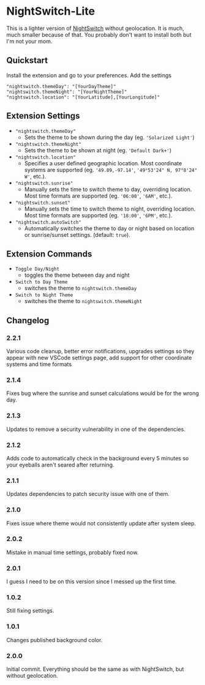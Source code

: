 # NightSwitch-Lite

This is a lighter version of [NightSwitch](https://marketplace.visualstudio.com/items?itemName=gharveymn.nightswitch) without geolocation. It is much, much smaller because of that. You probably don't want to install both but I'm not your mom.

## Quickstart

Install the extension and go to your preferences. Add the settings 
~~~
"nightswitch.themeDay": "[YourDayTheme]"
"nightswitch.themeNight": "[YourNightTheme]"
"nightswitch.location": "[YourLatitude],[YourLongitude]"
~~~

## Extension Settings

- `"nightswitch.themeDay"`
	- Sets the theme to be shown during the day (eg. `'Solarized Light'`)
- `"nightswitch.themeNight"`
	- Sets the theme to be shown at night (eg. `'Default Dark+'`)
- `"nightswitch.location"`
	- Specifies a user defined geographic location. Most coordinate systems are supported (eg. `'49.89,-97.14'`, `'49°53'24" N, 97°8'24" W'`, etc.).
- `"nightswitch.sunrise"`
	- Manually sets the time to switch theme to day, overriding location. Most time formats are supported (eg. `'06:00'`, `'6AM'`, etc.).
- `"nightswitch.sunset"`
	- Manually sets the time to switch theme to night, overriding location. Most time formats are supported  (eg. `'18:00'`, `'6PM'`, etc.).
- `"nightswitch.autoSwitch"`
	- Automatically switches the theme to day or night based on location or sunrise/sunset settings. (default: `true`).


## Extension Commands

- `Toggle Day/Night`
	- toggles the theme between day and night
- `Switch to Day Theme`
	- switches the theme to `nightswitch.themeDay`
- `Switch to Night Theme`
	- switches the theme to `nightswitch.themeNight`

## Changelog

### 2.2.1
Various code cleanup, better error notifications, upgrades settings so they appear with new VSCode settings page, add support for other coordinate systems and time formats

### 2.1.4
Fixes bug where the sunrise and sunset calculations would be for the wrong day.

### 2.1.3
Updates to remove a security vulnerability in one of the dependencies.

### 2.1.2
Adds code to automatically check in the background every 5 minutes so your eyeballs aren't seared after returning.

### 2.1.1
Updates dependencies to patch security issue with one of them.

### 2.1.0
Fixes issue where theme would not consistently update after system sleep.

### 2.0.2
Mistake in manual time settings, probably fixed now.

### 2.0.1
I guess I need to be on this version since I messed up the first time.

### 1.0.2
Still fixing settings.

### 1.0.1
Changes published background color.

### 2.0.0
Initial commit. Everything should be the same as with NightSwitch, but without geolocation.
